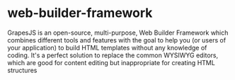 # web-builder-framework
GrapesJS is an open-source, multi-purpose, Web Builder Framework which combines different tools and features with the goal to help you (or users of your application) to build HTML templates without any knowledge of coding. It's a perfect solution to replace the common WYSIWYG editors, which are good for content editing but inappropriate for creating HTML structures
